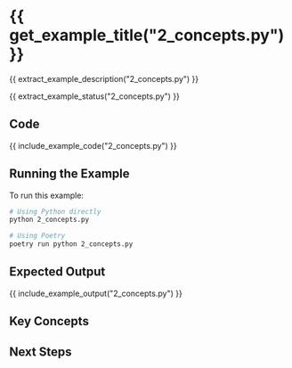# {{ get_example_title("2_concepts.py") }}

{{ extract_example_description("2_concepts.py") }}

{{ extract_example_status("2_concepts.py") }}

## Code

{{ include_example_code("2_concepts.py") }}

## Running the Example

To run this example:

```bash
# Using Python directly
python 2_concepts.py

# Using Poetry
poetry run python 2_concepts.py
```

## Expected Output

{{ include_example_output("2_concepts.py") }}

## Key Concepts

<!-- This section should be manually filled in with key concepts demonstrated by the example -->

## Next Steps

<!-- This section should be manually filled in with links to related examples or documentation --> 
